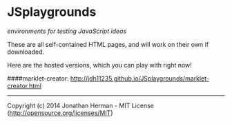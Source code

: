 JSplaygrounds
=============

*environments for testing JavaScript ideas*

These are all self-contained HTML pages, and will work on their own if downloaded.

Here are the hosted versions, which you can play with right now!

####marklet-creator:
http://jdh11235.github.io/JSplaygrounds/marklet-creator.html

___

Copyright (c) 2014 Jonathan Herman - MIT License (http://opensource.org/licenses/MIT)
